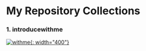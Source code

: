 # My Repository Collections
### 1. introducewithme
[![withme](https://i.postimg.cc/PqKgCJbd/allteam.png){: width="400"}](https://github.com/verdantjuly/codingwithme)




